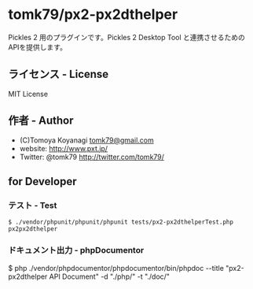 tomk79/px2-px2dthelper
======================

Pickles 2 用のプラグインです。Pickles 2 Desktop Tool と連携させるためのAPIを提供します。



## ライセンス - License

MIT License


## 作者 - Author

- (C)Tomoya Koyanagi <tomk79@gmail.com>
- website: <http://www.pxt.jp/>
- Twitter: @tomk79 <http://twitter.com/tomk79/>


## for Developer

### テスト - Test

```
$ ./vendor/phpunit/phpunit/phpunit tests/px2-px2dthelperTest.php px2px2dthelper
```

### ドキュメント出力 - phpDocumentor

$ php ./vendor/phpdocumentor/phpdocumentor/bin/phpdoc --title "px2-px2dthelper API Document" -d "./php/" -t "./doc/"


